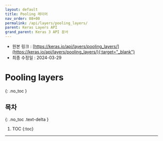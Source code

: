```yaml
---
layout: default
title: Pooling 레이어
nav_order: 08+00
permalink: /api/layers/pooling_layers/
parent: Keras Layers API
grand_parent: Keras 3 API 문서
---
```


* 원본 링크 : [https://keras.io/api/layers/pooling_layers/](https://keras.io/api/layers/pooling_layers/){:target="_blank"}
* 최종 수정일 : 2024-03-29

# Pooling layers
{: .no_toc }

## 목차
{: .no_toc .text-delta }

1. TOC
{:toc}

---
